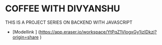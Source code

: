 # COFFEE WITH DIVYANSHU

THIS IS A PROJECT SERIES ON BACKEND WITH JAVASCRIPT
- [Modellink ] (https://app.eraser.io/workspace/YtPqZ1VlogxGy1jzIDkzj?origin=share )